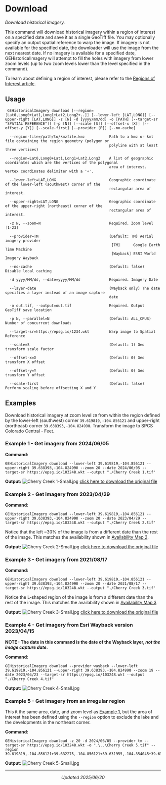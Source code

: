 # Download
_Download historical imagery._

This command will download historical imagery within a region of interest on a specified date and save it as a single GeoTiff file. You may optionally specify an output spatial reference to warp the image.
If imagery is not available for the specified date, the downloader will use the image from the next nearest date. If no imagery is available for a specified date, GEHistoricalImagery will attempt to fill the holes with imagery from lower zoom levels (up to two zoom levels lower than the level specified in the command).

To learn about defining a region of interest, please refer to the [Regions of Interest article](./regions.md).

## Usage
```Console
 GEHistoricalImagery download [--region=[Lat0,Long0+Lat1,Long1+Lat2,Long2+..]] [--lower-left [LAT,LONG]] [--upper-right [LAT,LONG]] -z [N] -d [yyyy/mm/dd] -o [PATH] [--target-sr "SPATIAL REFERENCE"]] [-p [N]] [--scale [S]] [--offset-x [X]] [--offset-y [Y]] [--scale-first] [--provider [P]] [--no-cache]

  --region-file=/path/to/kmzfile.kmz           Path to a kmz or kml file containing the region geometry (polygon or
                                               polyline with at least three vertices)

  --region=Lat0,Long0+Lat1,Long1+Lat2,Long2    A list of geographic coordinates which are the vertices of the polygonal
                                               area of interest. Vertex coordinates delimiter with a '+'.

  --lower-left=LAT,LONG                        Geographic coordinate of the lower-left (southwest) corner of the
                                               rectangular area of interest.

  --upper-right=LAT,LONG                       Geographic coordinate of the upper-right (northeast) corner of the
                                               rectangular area of interest.

  -z N, --zoom=N                               Required. Zoom level [1-23]

  --provider=TM                                (Default: TM) Aerial imagery provider
                                                [TM]      Google Earth Time Machine
                                                [Wayback] ESRI World Imagery Wayback

  --no-cache                                   (Default: false) Disable local caching

  -d yyyy/MM/dd, --date=yyyy/MM/dd             Required. Imagery Date

  --layer-date                                 (Wayback only) The date specifies a layer instead of an image capture
                                               date

  -o out.tif, --output=out.tif                 Required. Output GeoTiff save location

  -p N, --parallel=N                           (Default: ALL_CPUS) Number of concurrent downloads

  --target-sr=https://epsg.io/1234.wkt         Warp image to Spatial Reference

  --scale=S                                    (Default: 1) Geo transform scale factor

  --offset-x=X                                 (Default: 0) Geo transform X offset

  --offset-y=Y                                 (Default: 0) Geo transform Y offset

  --scale-first                                (Default: false) Perform scaling before offsetting X and Y
```

## Examples
Download historical imagery at zoom level `20` from within the region defined by the lower-left (southwest) corner `39.619819,-104.856121` and upper-right (northeast) corner `39.638393,-104.824990`. Transform the image to SPCS Colorado Central - Feet.

### Example 1 - Get imagery from 2024/06/05

   **Command:**
   ```Console
   GEHistoricalImagery download --lower-left 39.619819,-104.856121 --upper-right 39.638393,-104.824990 --zoom 20 --date 2024/06/05 --target-sr https://epsg.io/103248.wkt --output "./Cherry Creek 1.tif"
   ```
   **Output:**
   ![Cherry Creek 1-Small.jpg](assets/Cherry%20Creek%201-Small.jpg)
   [click here to download the original file](../../../raw/d607b9c7f8851316ff893ed02396c95bb55391ef/docs/assets/Cherry%20Creek%201.tif)

### Example 2 - Get imagery from 2023/04/29

   **Command:**
   ```Console
   GEHistoricalImagery download --lower-left 39.619819,-104.856121 --upper-right 39.638393,-104.824990 --zoom 20 --date 2023/04/29 --target-sr https://epsg.io/103248.wkt --output "./Cherry Creek 2.tif"
   ```
   Notice that the left ~30% of the image is from a different date than the rest of the image. This matches the availability shown in [Availability Map 2](availability.md#availability-map-2---imagery-from-20230429).
   
   **Output:**
   ![Cherry Creek 2-Small.jpg](assets/Cherry%20Creek%202-Small.jpg)
   [click here to download the original file](../../../raw/d607b9c7f8851316ff893ed02396c95bb55391ef/docs/assets/Cherry%20Creek%202.tif)

### Example 3 -  Get imagery from 2021/08/17

   **Command:**
   ```Console
   GEHistoricalImagery download --lower-left 39.619819,-104.856121 --upper-right 39.638393,-104.824990 --zoom 20 --date 2021/08/17 --target-sr https://epsg.io/103248.wkt --output "./Cherry Creek 3.tif"
   ```
   Notice the L-shaped region of the image is from a different date than the rest of the image. This matches the availability shown in [Availability Map 3](availability.md#availability-map-3---imagery-from-20210517).

   **Output:**
   ![Cherry Creek 3-Small.jpg](assets/Cherry%20Creek%203-Small.jpg)
   [click here to download the original file](../../../raw/d607b9c7f8851316ff893ed02396c95bb55391ef/docs/assets/Cherry%20Creek%203.tif)

### Example 4 -  Get imagery from Esri Wayback version 2023/04/15

   **NOTE : The date in this command is the date of the Wayback layer, _not the image capture date_.**
   
   **Command:**
   ```Console
   GEHistoricalImagery download --provider wayback --lower-left 39.619819,-104.856121 --upper-right 39.638393,-104.824990 --zoom 19 --date 2023/04/23 --target-sr https://epsg.io/103248.wkt --output "./Cherry Creek 4.tif"
   ```

   **Output:**
   ![Cherry Creek 4-Small.jpg](assets/Cherry%20Creek%204-Small.jpg)

### Example 5 - Get imagery from an irregular region

   This it the same area, date, and zoom level as [Example 1](#example-1---get-imagery-from-20240605), but the area of interest has been defined using the `--region` option to exclude the lake and the developments in the northeast corner.

   **Command:**
   ```Console
   GEHistoricalImagery download -z 20 -d 2024/06/05 --provider tm --target-sr https://epsg.io/103248.wkt -o ".\..\Cherry Creek 5.tif" --region 39.619819,-104.856121+39.632275,-104.856121+39.631955,-104.854045+39.632230,-104.851632+39.631864,-104.850180+39.631864,-104.848694+39.632139,-104.846911+39.633238,-104.845782+39.634108,-104.843761+39.635345,-104.842513+39.637268,-104.841860+39.638393,-104.841563+39.638393,-104.828670+39.636859,-104.828686+39.636081,-104.828567+39.635228,-104.828357+39.634643,-104.828082+39.629716,-104.824990+39.619819,-104.824990
   ```

   **Output:**
   ![Cherry Creek 5-Small.jpg](assets/Cherry%20Creek%205-Small.jpg)

************************
<p align="center"><i>Updated 2025/06/20</i></p>
